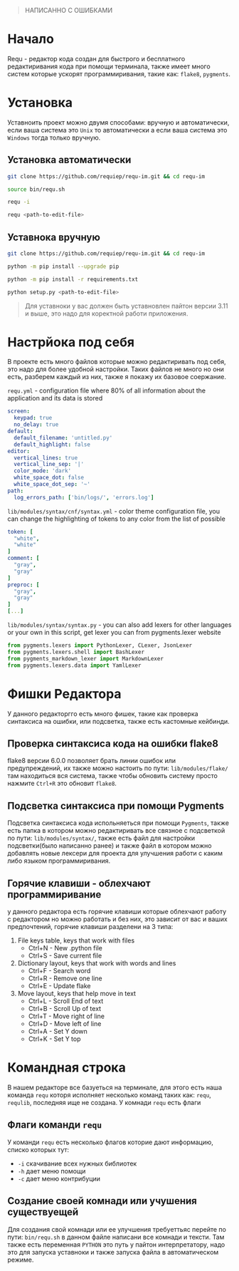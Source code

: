 > НАПИСАННО С ОШИБКАМИ
# Начало
Requ - редактор кода создан для быстрого и бесплатного редактиривания кода при помощи терминала, также имеет много систем которые ускорят программиривания, такие как: `flake8`, `pygments`. 

# Установка
Уставноить проект можно двумя способами: вручную и автоматически, если ваша система это `Unix` то автоматически а если ваша система это `Windows` тогда только вручную.

## Установка автоматически
```bash
git clone https://github.com/requiep/requ-im.git && cd requ-im

source bin/requ.sh

requ -i

requ <path-to-edit-file>
```

## Уставнока вручную
```bash
git clone https://github.com/requiep/requ-im.git && cd requ-im

python -m pip install --upgrade pip

python -m pip install -r requirements.txt

python setup.py <path-to-edit-file>
```

> Для уставноки у вас должен быть уставновлен пайтон версии 3.11 и выше, это надо для коректной работи приложения.

# Настрйока под себя
В проекте есть много файлов которые можно редактиривать под себя, это надо для более удобной настройки. Таких файлов не много но они есть, разберем каждый из них, также я покажу их базовое соержание.

`requ.yml` - configuration file where 80% of all information about the application and its data is stored
```yml
screen:
  keypad: true
  no_delay: true
default:
  default_filename: 'untitled.py'
  default_highlight: false
editor:
  vertical_lines: true
  vertical_line_sep: '|'
  color_mode: 'dark'
  white_space_dot: false
  white_space_dot_sep: '~'
path:
  log_errors_path: ['bin/logs/', 'errors.log']
```

`lib/modules/syntax/cnf/syntax.yml` - color theme configuration file, you can change the highlighting of tokens to any color from the list of possible
```yml
token: [
  "white",
  "white"
]
comment: [
  "gray",
  "gray"
]
preproc: [
  "gray",
  "gray"
]
[...]
```

`lib/modules/syntax/syntax.py` - you can also add lexers for other languages or your own in this script, get lexer you can from pygments.lexer website
```python
from pygments.lexers import PythonLexer, CLexer, JsonLexer
from pygments.lexers.shell import BashLexer
from pygments_markdown_lexer import MarkdownLexer
from pygments.lexers.data import YamlLexer
```

# Фишки Редактора
У данного редакторгго есть много фишек, такие как проверка синтаксиса на ошибки, или подсветка, также есть кастомные кейбинди.

## Проверка синтаксиса кода на ошибки flake8
flake8 версии 6.0.0 позволяет брать линии ошибок или предупреждений, их также можно настоить по пути: `lib/modules/flake/` там находиться вся система, также чтобы обновить систему просто нажмите `Ctrl+R` это обновит `flake8`.

## Подсветка синтаксиса при помощи Pygments
Подсветка синтаксиса кода испольняеться при помощи `Pygments`, также есть папка в котором можно редактиривать все связное с подсветкой по пути: `lib/modules/syntax/`, также есть файл для настройки подсветки(было написанно ранее) и также файл в котором можно добавлять новые лексери для проекта для улучшения работи с каким либо языком программиривания.

## Горячие клавиши - облехчают программиривание
у данного редактора есть горячие клавиши которые облехчают работу с редактором но можно работать и без них, это зависит от вас и ваших предпочтений, горячие клавиши разделени на 3 типа:
1. File keys table, keys that work with files
    - Ctrl+N - New .python file
    - Ctrl+S - Save current file
2. Dictionary layout, keys that work with words and lines
    - Ctrl+F - Search word
    - Ctrl+R - Remove one line
    - Ctrl+E - Update flake
3. Move layout, keys that help move in text
    - Ctrl+L - Scroll End of text
    - Ctrl+B - Scroll Up of text
    - Ctrl+T - Move right of line
    - Ctrl+D - Move left of line
    - Ctrl+A - Set Y down
    - Ctrl+K - Set Y top

# Командная строка
В нашем редакторе все базуеться на терминале, для этого есть наша команда `requ` которя исполняет несколько команд таких как: `requ`, `requlib`, последняя ище не создана. У комнади `requ` есть флаги

## Флаги команди `requ`
У команди `requ` есть несколько флагов которие дают информацию, списко которых тут:
- `-i` скачивание всех нужных библиотек
- `-h` дает меню помощи
- `-c` дает меню контрибуции

## Создание своей комнади или учушения существуещей
Для создания свой комнади или ее улучшения требуеттьяс перейте по пути: `bin/requ.sh` в данном файле написани все комнади и тексти. Там также есть переменная `PYTHON` это путь у пайтон интерпретатору, надо это для запуска уставноки и также запуска файла в автоматическом режиме.